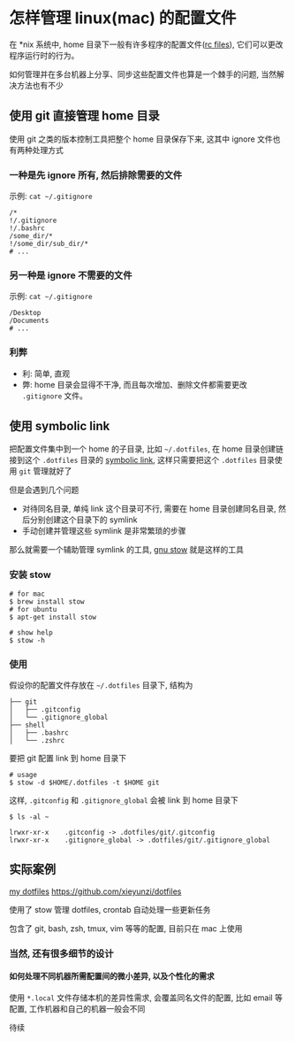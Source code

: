 # 怎样管理 linux(mac) 的配置文件

在 *nix 系统中, home 目录下一般有许多程序的配置文件([rc files](https://en.wikipedia.org/wiki/Run_commands)), 它们可以更改程序运行时的行为。

如何管理并在多台机器上分享、同步这些配置文件也算是一个棘手的问题, 当然解决方法也有不少

## 使用 git 直接管理 home 目录

使用 git 之类的版本控制工具把整个 home 目录保存下来, 这其中 ignore 文件也有两种处理方式

### 一种是先 ignore 所有, 然后排除需要的文件
示例: `cat ~/.gitignore`

```
/*
!/.gitignore
!/.bashrc
/some_dir/*
!/some_dir/sub_dir/*
# ...
```
    
### 另一种是 ignore 不需要的文件
示例: `cat ~/.gitignore`

```
/Desktop
/Documents
# ...
```

### 利弊

- 利: 简单, 直观
- 弊: home 目录会显得不干净, 而且每次增加、删除文件都需要更改 `.gitignore` 文件。

## 使用 symbolic link

把配置文件集中到一个 home 的子目录, 比如 `~/.dotfiles`, 在 home 目录创建链接到这个 `.dotfiles` 目录的 [symbolic link](https://en.wikipedia.org/wiki/Symbolic_link), 这样只需要把这个 `.dotfiles` 目录使用 `git` 管理就好了

但是会遇到几个问题

- 对待同名目录, 单纯 link 这个目录可不行, 需要在 home 目录创建同名目录, 然后分别创建这个目录下的 symlink
- 手动创建并管理这些 symlink 是非常繁琐的步骤

那么就需要一个辅助管理 symlink 的工具, [gnu stow](https://www.gnu.org/software/stow) 就是这样的工具

### 安装 stow

```
# for mac
$ brew install stow
# for ubuntu
$ apt-get install stow

# show help
$ stow -h
```

### 使用

假设你的配置文件存放在 `~/.dotfiles` 目录下, 结构为

```
├── git
│   ├── .gitconfig
│   └── .gitignore_global
├── shell
│   ├── .bashrc
│   └── .zshrc

```
要把 git 配置 link 到 home 目录下

```
# usage
$ stow -d $HOME/.dotfiles -t $HOME git
```

这样, `.gitconfig` 和 `.gitignore_global` 会被 link 到 home 目录下

```
$ ls -al ~

lrwxr-xr-x    .gitconfig -> .dotfiles/git/.gitconfig
lrwxr-xr-x    .gitignore_global -> .dotfiles/git/.gitignore_global
```

## 实际案例

[my dotfiles](https://github.com/xieyunzi/dotfiles)
https://github.com/xieyunzi/dotfiles

使用了 stow 管理 dotfiles, crontab 自动处理一些更新任务

包含了 git, bash, zsh, tmux, vim 等等的配置, 目前只在 mac 上使用

### 当然, 还有很多细节的设计

#### 如何处理不同机器所需配置间的微小差异, 以及个性化的需求

使用 `*.local` 文件存储本机的差异性需求, 会覆盖同名文件的配置, 比如 email 等配置, 工作机器和自己的机器一般会不同

待续